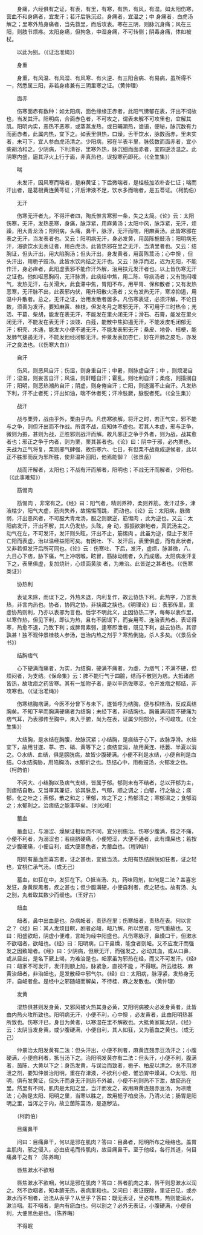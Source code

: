 <!-- { "loadSidebar": true } -->
　　身痛，六经俱有之证，有表，有里，有寒，有热，有风，有湿。如太阳伤寒，营血不和身痛者，宜发汗；若汗后脉沉迟，身痛者，宜温之；中 身痛者，白虎汤解之；里寒外热身痛者，当先救里，而后攻表。寒在三阴，则脉沉身痛；风在三阳，则肢节烦疼。太阳身痛，但拘急，中湿身痛，不可转侧；阴毒身痛，体如被杖。

　　以此为别。（《证治准绳》）

　　身重

　　身重，有风温、有风湿、有风寒、有火逆、有三阳合病、有易病，虽所得不一，然悉属三阳，非若身疼兼有三阴里寒之证。（黄仲理）

　　面赤

　　伤寒面赤有数种：如太阳病，面色缘缘正赤者，此阳气怫郁在表，汗出不彻故也，当发其汗。阳明病，合面赤色者，不可攻之，谓表未解不可攻里也，宜解其肌。阳明内实，恶热不恶寒，或蒸蒸发热，或日晡潮热，谵语，便秘，脉沉数有力而面赤者，此属内热，宜下之。如表里俱热，口燥，舌干饮水，脉数面赤，里未实者，未可下，宜人参白虎汤清之。少阳病，邪在半表半里，脉弦数而面赤者，宜小柴胡汤和之。少阴病，下利清谷，里寒外热，脉沉细而面赤者，宜四逆汤温之。此阴寒内盛，逼其浮火上行于面，非真热也，误投寒药即死。（《全生集》）

　　喘

　　未发汗，因风寒而喘者，是麻黄证；下后微喘者，是桂枝加浓朴杏仁证；喘而汗出者，是葛根黄连黄芩证；汗后津液不足，饮水多而喘者，是五苓证。（柯韵伯）

　　无汗

　　伤寒无汗者九，不得汗者四，陶氏惟言寒邪一条，失之太简。《论》云：太阳伤寒，无汗，发热恶寒，身痛，脉浮紧，用麻黄汤；太阳中风，脉浮紧，无汗，烦躁，用大青龙汤；阳明病，头痛，鼻干，脉浮，无汗而喘，用麻黄汤。此皆寒邪在表之无汗，当发表者也。又云：阳明病无汗，身必发黄，用茵陈栀豉汤；阳明病无汗，渴欲饮水无表证者，用白虎汤。此皆热邪在里之无汗，当清里者也。又云：结胸证，但头汗出，用大陷胸汤；但头汗出，身发黄者，用茵陈蒿汤；心中懊 ，但头汗出，用栀子豉汤。此皆水饮内结之无汗也。又云：脉浮而迟，迟为无阳，不能作汗，身必痒者，此阳虚表邪不能作汗外解，治用扶元发汗者也。以上皆伤寒无汗之证也。他如呕恶胸闷，无汗脉滑，此痰结中焦，用二陈、导痰汤者；又有饱闷嗳气，发热无汗，右关滑大，此食滞中焦，胃阳不布，用平胃、保和散者；又有发热恶寒，无汗脉不出，此表邪内伏，用升阳散火汤者；又有发热无汗，寒凉抑遏，用温中升散者。总之，无汗之证，治用发散者居多。凡伤寒表证，必须汗解，不论日数，须善为发汗。要知麻黄、桂枝，但发冬月之寒邪无汗，不可用于三时热令；羌活、干葛、柴胡，能发在表无汗，不能发在里火闭无汗；滑石、石膏，能发在里火闭无汗，不能发在表无汗；淡豉、白蔻，能散中焦抑遏无汗，不能发皮毛闭郁无汗；枳壳、木通，能发大小便不通无汗，不能发表邪无汗；桑皮、地骨、桔梗，能发肺气壅遏无汗，不能发他经闭郁无汗。仲景发表加杏仁，妙在开肺之皮毛，亦发汗之良法也。（《伤寒大白》）

　　自汗

　　伤风，则恶风自汗；伤湿，则身重自汗；中暑，则脉虚自汗；中 ，则烦渴自汗；湿温，则妄言自汗；风温，则鼾睡自汗；霍乱，则吐利自汗；柔痉，则搐搦自汗；阳明，则恶热潮热自汗；阴虚，则身倦自汗；亡阳，则遂漏不止自汗。凡发热下利，汗不止者死；汗出如油，喘不休者死；汗冷肢厥，脉脱者死。（《全生集》）

　　战汗

　　战与栗异，战由乎外，栗由乎内。凡伤寒欲解，将汗之时，若正气实，邪不能与之争，则但汗出而不作战。所谓不战，应知体不虚也。若其人本虚，邪与正争，微则为振，甚则为战，正胜邪则战汗而解。故凡邪正之争于外者，则为战，战其愈者也；邪正之争于内者，则为栗，栗其甚者也。《论》曰：阴中于邪，必内栗也。夫战为正气将复，栗则邪气肆强，故伤寒六、七日，有但栗不战竟成逆候者，此以正不胜邪而反为邪所胜，使非温补回阳，他焉能御？（张景岳）

　　战而汗解者，太阳也；不战有汗而解者，阳明也；不战无汗而解者，少阳也。（《此事难知》）

　　筋惕肉 

　　筋惕肉 ，非常有之。《经》曰：阳气者，精则养神，柔则养筋。发汗过多，津液枯少，阳气大虚，筋肉失养，故惕惕而跳， 而动也。《论》云：太阳病，脉微弱，汗出恶风者，不可服大青龙汤，服之则厥逆，筋惕肉 ，此为逆也。又云：太阳病发汗，汗出不解，其人仍发热，头眩，身 动，振振欲擗地者，真武汤主之。动气在左，不可发汗，发汗则头眩，汗出不止，筋惕肉 。此虽为逆，但止于发汗亡阳而表虚，治以温经益阳可矣。有因吐、下、发汗后，表里俱虚，而有此状者，又非若但发汗后所可同也。《论》云：伤寒吐、下后，发汗，虚烦，脉甚微，八、九日心下痞，胁下痛，气上冲咽喉，眩冒，筋脉动惕者，久而成痿。太阳病发汗复下之，表里俱虚，复加烧针，心烦面黄肤 者，为难治。此皆逆之甚者也。（《伤寒类证》）

　　协热利

　　表证未除，而误下之，外热未退，内利复作，故云协热下利。此热字，乃言表热，非言内热也。协者，协同之协，非挟藏之挟也。《明理论》曰：表邪传里，里虚协热则利，乃亦以表邪为言也。后学不明此义，止因协热二字，每每以表作里，以寒作热，但见下利，即认为热，且有不因误下，而妄用芩、连治表热者。表证得寒，热愈不退，乃致下利；或脾胃素弱，逢寒即泄者，既见下利，益云协热，其谬孰甚！独不观仲景桂枝人参汤，岂治内热之剂乎？寒热倒施，杀人多矣。（《景岳全书》）

　　结胸痞气

　　心下硬满而痛者，为实，为结胸，硬满不痛者，为虚，为痞气；不满不硬，但烦闷者，为支结。《保命集》云：脾不能行气于四脏，结而不散则为痞。大抵诸痞皆热，故攻痞之药皆寒。其有一加附子者，是以辛热佐寒凉，令开发痞之郁结，非攻寒也。（《证治准绳》）

　　伤寒结胸痞满，今医不分曾下与未下，遂皆呼为结胸，便与枳桔汤，反成真结胸矣。不知下早而胸满硬痛者为结胸；未经下者，非结胸也。胸虽满闷而不硬痛为痞气耳，乃表邪传至胸中，未入于腑，尚为在表，证属少阳部分，不可峻攻。（《全生集》）

　　大结胸，是水结在胸腹，故脉沉紧；小结胸，是痰结于心下，故脉浮滑。水结宜下，故用甘遂、葶、杏、硝、黄等下之；痰结宜消，故用黄连、栝蒌、半夏以消之。○水结、血结，俱是膀胱病，故皆少腹硬满。小便不利是水结，小便自利是血结。○水结胸胁，用陷胸汤，水郁折之也。热结心中，用栀豉汤，火郁发之也。（柯韵伯）

　　不问大、小结胸以及痞气支结，皆属于郁。郁则未有不结者，总以开郁为主，则痞结自散。又当审其兼证，诊其脉息，气郁，顺之调之；血郁，行之破之；痰郁，化之吐之；表郁，散之和之；里郁，攻之下之；热郁清之；寒郁温之；食郁消之；水郁利之。治痞结之能事毕矣。（刘松峰）

　　蓄血

　　蓄血证，与溺涩、燥屎证相似而不同，宜分别施治。伤寒少腹满，按之不痛，小便不利者，为溺涩也；若绕脐硬痛，小便短涩，大便不通者，此有燥屎也；若按之少腹硬痛，小便自利，或大便黑色者，为蓄血也。（程钟龄）

　　阳明有蓄血而喜忘者，证之甚也，宜抵当汤。太阳有热结膀胱如狂者，证之轻也，宜桃仁承气汤。（成无己）

　　蓄血，如狂在中，发狂在下。○抵当汤、丸，药味同剂，如何是二法？盖喜忘发狂，身黄屎黑者，疾之甚也；但少腹满硬，小便自利者，疾之轻也。故有汤、丸之别，丸者取其数少而缓也。（王好古）

　　衄血

　　衄者，鼻中出血是也。杂病衄者，责热在里；伤寒衄者，责热在表。何以言之？《经》曰：其人发烦目瞑，剧者必衄，衄乃解。所以然者，阳气重故也。又曰：阳盛欲衄，阴虚小便难，言衄为经中阳盛也。凡伤寒脉浮，鼻燥口干，但漱水不欲咽者，欲衄也。《经》曰：阳明病，口干鼻燥，能食者则衄。又不应发汗而强发之因致衄者。《经》曰：少阴病，但厥无汗，而强发之，必动其血，或从口鼻，或从目出，是名下厥上竭，为难治是也。衄家虽为邪热在经，而又不可发汗。《经》曰：衄家不可发汗，发汗则额上陷，脉紧急，直视不能 ，不得眠。所云桂枝、麻黄治衄者，非治衄也，是发散经中邪气尔。《经》曰：太阳病，脉浮紧，发热身无汗，自衄者愈。是经中之邪随衄而解矣，不待桂、麻之发散也。（黄仲理）

　　发黄

　　湿热俱甚则发身黄，又邪风被火热其身必黄，又阳明病被火必发身黄者，此皆由内热火攻所致也。阳明病无汗，小便不利，心中懊 ，必发黄者，此由阳明热甚所致也。伤寒汗已，身目为黄者，以寒湿在里不解故也。大抵黄家属太阴，《经》云：太阴当发身黄。或少腹硬满，小便自利，其人如狂，又为蓄血之黄也。（成无己）

　　仲景治太阳发黄有二法：但头汗出，小便不利者，麻黄连翘赤豆汤汗之；小腹硬满，小便自利者，抵当汤下之。治阳明发黄亦有二法：但头汗，小便不利，腹满者，茵陈、大黄以下之；身热发黄，与误治而致者，栀子、柏皮以清之。总不用渗泄之剂，要知仲景治阳明，重在存津液，不欲利小便，惟恐胃中燥耳。○太阳、阳明，俱有发黄证，但头汗而身无汗则热不外越，小便不利则热不下泄，故瘀热在里。然里有不同，肌肉是太阳之里，当汗而发之，故用麻黄连翘赤豆汤，为凉散法；心胸是太阳、阳明之里，当寒以胜之，故用栀子柏皮汤，乃清火法；肠胃是阳明之里，当泻之于内，故立茵陈蒿汤，是逐秽法。

　　（柯韵伯）

　　目痛鼻干

　　问曰：目痛鼻干，何以是邪在肌肉？答曰：目鼻者，阳明所布之经络也。盖胃主肌肉，邪之侵入，必由皮毛而传肌肉，故目痛鼻干。至于他经，各行其道，何目痛鼻干之有？（陈养晦）

　　唇焦漱水不欲咽

　　唇焦漱水不欲咽，何以是邪在肌肉？答曰：唇者肌肉之本，唇干则思漱水以润之。然不欲咽者，知本腑无热，表病里和也。又问曰：表证既除，里证已见，或亦漱水而不咽者，治法从表乎？从里乎？答曰：既无表证，里必有热，热则能消水，漱当咽。若不咽者，是内有瘀血也。何以别之？必外无表证，小腹硬满，小便自利，大便黑色是也。（陈养晦）

　　不得眠

